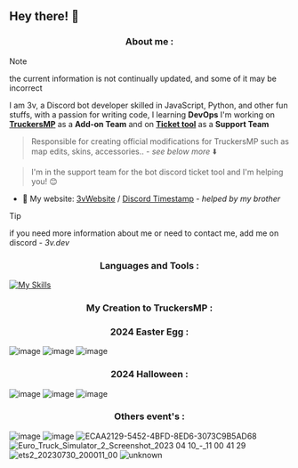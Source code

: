 
## Hey there! 👋 
 
<h3 align="center">About me :</h3>

> [!NOTE]
> the current information is not continually updated, and some of it may be incorrect

I am 3v, a Discord bot developer skilled in JavaScript, Python, and other fun stuffs, with a passion for writing code, I learning **DevOps** 
I'm working on **[TruckersMP](https://truckersmp.com/)** as a **Add-on Team** and on **[Ticket tool](https://tickettool.xyz/)** as a **Support Team** 

> Responsible for creating official modifications for TruckersMP such as map edits, skins, accessories.. - *see below more* ⬇️

> I'm in the support team for the bot discord ticket tool and I'm helping you! 😊

- 🔗 My website: [3vWebsite](https://jstrieb.github.io/urlpages/#eyJ2ZXJzaW9uIjoiMC4yLjAiLCJjb21wcmVzc2VkIjpmYWxzZSwiYm9keSI6IlxuPCFET0NUWVBFIGh0bWw+XG48aGVhZD5cbjxzdHlsZT5cblxuPC9zdHlsZT5cbjxzY3JpcHQgdHlwZT1cInRleHQvamF2YXNjcmlwdFwiPlxuXG48L3NjcmlwdD5cbjwvaGVhZD5cbjxib2R5PlxuSGkgISAgICAgICAgaW0gM3YgOilcbjwvYm9keT5cbiJ9) / [Discord Timestamp](https://r.3v.fi/discord-timestamps/) - *helped by my brother*

> [!TIP]
> if you need more information about me or need to contact me, add me on discord - *3v.dev*

<h3 align="center">Languages and Tools :</h3>

[![My Skills](https://skillicons.dev/icons?i=js,discordjs,discord,idea,nodejs,phpstorm,webstorm,py,vscode,html,cs)](https://skillicons.dev)

<h3 align="center">My Creation to TruckersMP :</h3>
<h3 align="center">2024 Easter Egg :</h3> 

![image](https://github.com/3vfi-dev/3vfi-dev/assets/123122023/11589131-0ab7-4303-ac0e-bc257e9db57d)
![image](https://github.com/3vfi-dev/3vfi-dev/assets/123122023/b17e45cf-f711-428b-a13e-cf6c9e1b2274)
![image](https://github.com/3vfi-dev/3vfi-dev/assets/123122023/67bacd05-5559-42d7-b039-d7af02727147)

<h3 align="center">2024 Halloween :</h3>

![image](https://github.com/3vfi-dev/3vfi-dev/assets/123122023/5193ddaa-bebb-4abf-9ff5-1c1cb913fc34)
![image](https://github.com/3vfi-dev/3vfi-dev/assets/123122023/1a14ba16-d2ed-490c-a11c-b9da1d20c29c)
![image](https://github.com/3vfi-dev/3vfi-dev/assets/123122023/b4ef7f6f-4c93-4fcf-b33b-b4606c96825b)

<h3 align="center">Others event's :</h3>


![image](https://github.com/3vfi-dev/3vfi-dev/assets/123122023/e9d474fa-e76a-4f17-bd75-817515b62e1a)
![image](https://github.com/3vfi-dev/3vfi-dev/assets/123122023/320ffd1a-352a-4411-82a1-7d90987835c0)
![ECAA2129-5452-4BFD-8ED6-3073C9B5AD68](https://github.com/3vfi-dev/3vfi-dev/assets/123122023/ec3ed798-1365-4ee6-a522-77e71083bdc7)
![Euro_Truck_Simulator_2_Screenshot_2023 04 10_-_11 00 41 29](https://github.com/3vfi-dev/3vfi-dev/assets/123122023/2467d9b2-0936-4f7c-a723-8d802eeed150)
![ets2_20230730_200011_00](https://github.com/3vfi-dev/3vfi-dev/assets/123122023/c8e1ed55-57c2-4b52-8ea3-622290866cbc)
![unknown](https://github.com/3vfi-dev/3vfi-dev/assets/123122023/f403fa5f-71eb-4ec1-9195-016a772c6cff)






